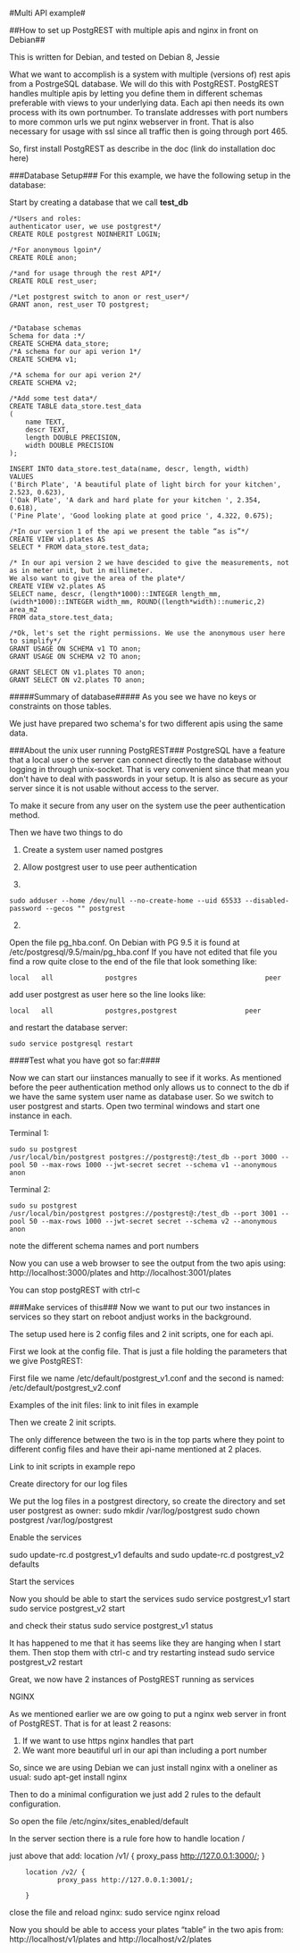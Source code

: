 #Multi API example#

##How to set up PostgREST  with multiple apis and nginx in front on Debian##

This is written for Debian, and tested on Debian 8, Jessie

What we want to accomplish is a system with multiple (versions of) rest apis from a PostrgeSQL database.
We will do this with PostgREST. PostgREST handles multiple apis by letting you define them in different schemas preferable with views to your underlying data. Each api then needs its own process with its own portnumber. To translate addresses with port numbers to more common urls we put nginx webserver in front. That is also necessary for usage with ssl since all traffic then is going through port 465.

So, first install PostgREST as describe in the doc (link do installation doc here)

###Database Setup###
For this example, we have the following setup in the database:

Start by creating a database that we call **test_db**

```
/*Users and roles:
authenticator user, we use postgrest*/
CREATE ROLE postgrest NOINHERIT LOGIN;

/*For anonymous lgoin*/
CREATE ROLE anon;

/*and for usage through the rest API*/
CREATE ROLE rest_user;

/*Let postgrest switch to anon or rest_user*/
GRANT anon, rest_user TO postgrest;


/*Database schemas
Schema for data :*/
CREATE SCHEMA data_store;
/*A schema for our api verion 1*/
CREATE SCHEMA v1;

/*A schema for our api verion 2*/
CREATE SCHEMA v2;

/*Add some test data*/
CREATE TABLE data_store.test_data
(
	name TEXT,
	descr TEXT,
	length DOUBLE PRECISION,
	width DOUBLE PRECISION
);

INSERT INTO data_store.test_data(name, descr, length, width)
VALUES 
('Birch Plate', 'A beautiful plate of light birch for your kitchen', 2.523, 0.623),
('Oak Plate', 'A dark and hard plate for your kitchen ', 2.354, 0.618),
('Pine Plate', 'Good looking plate at good price ', 4.322, 0.675);

/*In our version 1 of the api we present the table “as is”*/
CREATE VIEW v1.plates AS
SELECT * FROM data_store.test_data;

/* In our api version 2 we have descided to give the measurements, not as in meter unit, but in millimeter.
We also want to give the area of the plate*/
CREATE VIEW v2.plates AS
SELECT name, descr, (length*1000)::INTEGER length_mm, (width*1000)::INTEGER width_mm, ROUND((length*width)::numeric,2) area_m2
FROM data_store.test_data;

/*Ok, let's set the right permissions. We use the anonymous user here to simplify*/
GRANT USAGE ON SCHEMA v1 TO anon; 
GRANT USAGE ON SCHEMA v2 TO anon; 

GRANT SELECT ON v1.plates TO anon;
GRANT SELECT ON v2.plates TO anon;
```
#####Summary of database#####
As you see we have no keys or constraints on those tables. 

We just have prepared two schema's for two different apis using the same data.

###About the unix user running PostgREST###
PostgreSQL have a feature that a local user o the server can connect directly to the database without logging in through unix-socket. That is very convenient since that mean you don't have to deal with passwords in your setup. It is also as secure as your server since it is not usable without access to the server.

To make it secure from any user on the system use the peer authentication method.

Then we have two things to do
1) Create a system user named postgres
2) Allow postgrest user to use peer authentication

1)
```
sudo adduser --home /dev/null --no-create-home --uid 65533 --disabled-password --gecos "" postgrest
```
2)
Open the file pg_hba.conf. On Debian with PG 9.5 it is found at /etc/postgresql/9.5/main/pg_hba.conf
If you have not edited that file you find a row quite close to the end of the file that look something like:
```
local   all             postgres                                peer
```
add user postgrest as user here so the line looks like:
```
local   all             postgres,postgrest                 peer
```

and restart the database server:
```
sudo service postgresql restart
```

####Test what you have got so far:####

Now we can start our iinstances manually to see if it works. As mentioned before the peer authentication method only allows us to connect to the db if we have the same system user name as database user. So we switch to user postgrest and starts.
Open two terminal windows and start one instance in each.

Terminal 1:
```
sudo su postgrest
/usr/local/bin/postgrest postgres://postgrest@:/test_db --port 3000 --pool 50 --max-rows 1000 --jwt-secret secret --schema v1 --anonymous anon
```
Terminal 2:
```
sudo su postgrest
/usr/local/bin/postgrest postgres://postgrest@:/test_db --port 3001 --pool 50 --max-rows 1000 --jwt-secret secret --schema v2 --anonymous anon
```
note the different schema names and port numbers

Now you can use a  web browser to see the output from the two apis using:
http://localhost:3000/plates
and
http://localhost:3001/plates

You can stop postgREST with ctrl-c

###Make services of this###
Now we want to put our two instances in services so they start on reboot andjust works in the background.

The setup used here is 2 config files and 2 init scripts, one for each api.

First we look at the config file. That is just a file holding the parameters that we give PostgREST:

First file we name /etc/default/postgrest_v1.conf
and the second is named:
/etc/default/postgrest_v2.conf

Examples of the init files: link to init files in example

Then we create 2 init scripts.

The only difference between the two is in the top parts where they point to different config files and have their api-name mentioned at 2 places.

Link to init scripts in example repo

Create directory for our log files

We put the log files in a postgrest directory, so create the directory and set user postgrest as owner:
sudo mkdir /var/log/postgrest
sudo chown postgrest /var/log/postgrest

Enable the services

sudo update-rc.d postgrest_v1 defaults
and
sudo update-rc.d postgrest_v2 defaults

Start the services

Now you should be able to start the services
sudo service postgrest_v1 start 
sudo service postgrest_v2 start 

and check their status
sudo service postgrest_v1 status

It has happened to me that it has seems like they are hanging when I start them.
Then stop them with ctrl-c and try restarting instead
sudo service postgrest_v2 restart 

Great, we now have 2 instances of PostgREST running as services


NGINX

As we mentioned earlier we are ow going to put a nginx web server in front of PostgREST. That is for at least 2 reasons:
1) If we want to use https nginx handles that part
2) We want more beautiful url in our api than including a port number

So, since we are using Debian we can just install nginx with a oneliner as usual:
sudo apt-get install nginx 

Then to do a minimal configuration we just add 2 rules to the default configuration.

So open the file
/etc/nginx/sites_enabled/default

In the server section there is a rule fore how to handle location /

just above that add:
        location /v1/ {
                proxy_pass http://127.0.0.1:3000/;
        }

        location /v2/ {
                proxy_pass http://127.0.0.1:3001/;

        }

close the file and reload nginx:
sudo service nginx reload

Now you should be able to access your plates “table” in the two apis from:
http://localhost/v1/plates
and
http://localhost/v2/plates



